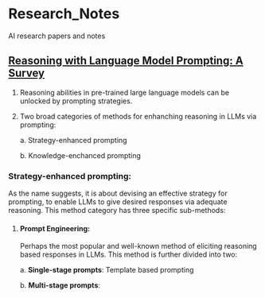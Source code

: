 # Research_Notes
AI research papers and notes

## [Reasoning with Language Model Prompting: A Survey](./Papers/LLM_Reasoning_by_Prompting_Survey_ACL_2023.pdf)
1. Reasoning abilities in pre-trained large language models can be unlocked by prompting strategies.
2. Two broad categories of methods for enhanching reasoning in LLMs via prompting:

    a. Strategy-enhanced prompting

    b. Knowledge-enchanced prompting

### Strategy-enhanced prompting:
As the name suggests, it is about devising an effective strategy for prompting, to enable LLMs to give desired responses via adequate reasoning. This method category has three specific sub-methods:
1. #### Prompt Engineering:
    Perhaps the most popular and well-known method of eliciting reasoning based responses in LLMs. This method is further divided into two:

   a. **Single-stage prompts**: Template based prompting

   b. **Multi-stage prompts**: 
